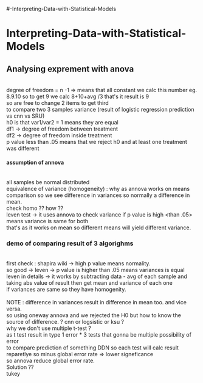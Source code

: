 #-Interpreting-Data-with-Statistical-Models
# Interpreting-Data-with-Statistical-Models
## Analysing exprement with anova 
<br> degree of freedom = n -1  => means that all constant we calc this number eg. 8.9.10 so to get 9 we calc 8+10+avg /3 that's it result is 9
<br> so are free to change 2 items to get third
<br> to compare   two 3 samples variance (result of logistic regression prediction vs cnn vs SRU)
<br> h0 is that var1<numberator>/var2<denomator> = 1 means they are equal
<br> df1 -> degree of freedom between treatment
<br> df2 -> degree of freedom inside treatment
<br> p value less than .05 means that we reject h0 and at least one treatment was different
#### assumption of annova
<br> all samples be normal distributed
<br> equivalence of variance (homogeneity) : why as annova works on means comparison so we see difference in variances so normally a difference in mean.
<br> check homo ?? how ??
<br> leven test -> it uses annova to check variance if p value is high <than .05> means variance is same for both
<br> that's as it works on mean so different means will yield different variance.
### demo of comparing result of 3 algorighms
<br> first check : shapira wiki -> high p value means normality.
<br> so good -> leven -> p value is higher than .05 means variances is equal 
<br> leven in details -> it works by subtracting data - avg of each sample and taking abs value of result then get mean and variance of each one 
<br> if variances are same so they have homogenity.                                                                                                                     
<br> NOTE : difference in variances result in difference in mean too. and vice versa.
<br> so using oneway annova and we rejected the H0 but how to know the source of difference. ? cnn or logsistic or ksu ?
<br> why we don't use multiple t-test ?
<br> as t test result in type 1 error * 3 tests that gonna be multiple possibility of error
<br> to compare prediction of something DDN so each test will calc result reparetlye so minus global error rate => lower signeficance
<br> so annova reduce global error rate.
<br> Solution ??
<br> tukey      
<br>
<br>
<br>
<br>
<br>
<br>
<br>
<br>
<br>
<br>
<br>
<br>
<br>
<br>
<br>
<br>
<br>
<br>
<br>
<br>
<br>
<br>
<br>
<br>
<br>
<br>
<br>
<br>
<br>
<br>
<br>
<br>
<br>
<br>
<br>
<br>
<br>
<br>
<br>
<br>
<br>
<br>
<br>
<br>
<br>
<br>
<br>
<br>
<br>
<br>
<br>
<br>
<br>
<br>
<br>
<br>
<br>
<br>
<br>
<br>
<br>
<br>
<br>
<br>
<br>
<br>
<br>
<br>
<br>
<br>
<br>
<br>
<br>
<br>
<br>
<br>
<br>
<br>
<br>
<br>
<br>
<br>
<br>
<br>
<br>
<br>
<br>
<br>
<br>
<br>
<br>
<br>
<br>
<br>
<br>
<br>
<br>
<br>
<br>
<br>
<br>
<br>
<br>
<br>
<br>
<br>
<br>
<br>
<br>
<br>
<br>
<br>
<br>
<br>
<br>
<br>
<br>
<br>
<br>
<br>
<br>
<br>
<br>
<br>
<br>
<br>
<br>
<br>
<br>
<br>
<br>
<br>
<br>
<br>
<br>
<br>
<br>
<br>
<br>
<br>
<br>
<br>
<br>
<br>
<br>
<br>
<br>
<br>
<br>
<br>
<br>
<br>
<br>
<br>
<br>
<br>
<br>
<br>
<br>
<br>
<br>
<br>
<br>
<br>
<br>
<br>
<br>
<br>
<br>
<br>
<br>
<br>
<br>
<br>
<br>
<br>
<br>
<br>
<br>
<br>
<br>
<br>
<br>
<br>
<br>
<br>
<br>
<br>
<br>
<br>
<br>

